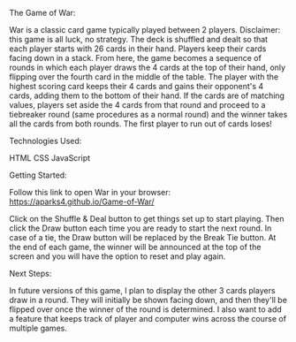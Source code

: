 The Game of War:

War is a classic card game typically played between 2 players. Disclaimer: this game is all luck, no strategy. The deck is shuffled and dealt so that each player starts with 26 cards in their hand. Players keep their cards facing down in a stack. From here, the game becomes a sequence of rounds in which each player draws the 4 cards at the top of their hand, only flipping over the fourth card in the middle of the table. The player with the highest scoring card keeps their 4 cards and gains their opponent's 4 cards, adding them to the bottom of their hand. If the cards are of matching values, players set aside the 4 cards from that round and proceed to a tiebreaker round (same procedures as a normal round) and the winner takes all the cards from both rounds. The first player to run out of cards loses!

Technologies Used:

HTML
CSS
JavaScript

Getting Started:

Follow this link to open War in your browser: https://aparks4.github.io/Game-of-War/

Click on the Shuffle & Deal button to get things set up to start playing. Then click the Draw button each time you are ready to start the next round. In case of a tie, the Draw button will be replaced by the Break Tie button. At the end of each game, the winner will be announced at the top of the screen and you will have the option to reset and play again.

Next Steps:

In future versions of this game, I plan to display the other 3 cards players draw in a round. They will initially be shown facing down, and then they'll be flipped over once the winner of the round is determined. I also want to add a feature that keeps track of player and computer wins across the course of multiple games.

